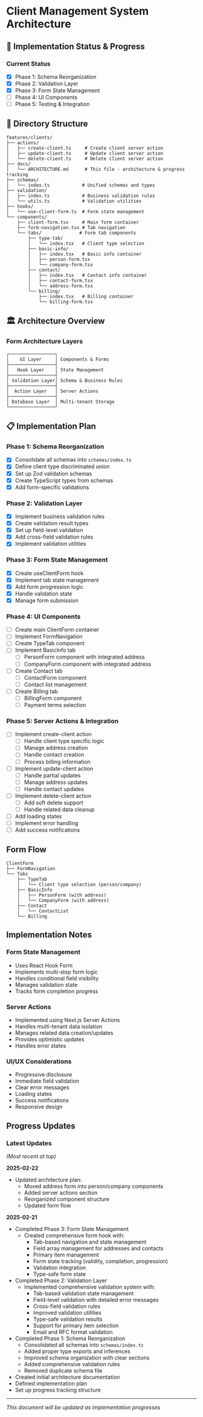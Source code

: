 # Client Management System Architecture

## 🎯 Implementation Status & Progress

### Current Status
- [x] Phase 1: Schema Reorganization
- [x] Phase 2: Validation Layer
- [x] Phase 3: Form State Management
- [ ] Phase 4: UI Components
- [ ] Phase 5: Testing & Integration

## 📁 Directory Structure

```
features/clients/
├── actions/
│   ├── create-client.ts     # Create client server action
│   ├── update-client.ts     # Update client server action
│   └── delete-client.ts     # Delete client server action
├── docs/
│   └── ARCHITECTURE.md      # This file - architecture & progress tracking
├── schemas/
│   └── index.ts            # Unified schemas and types
├── validation/
│   ├── index.ts            # Business validation rules
│   └── utils.ts            # Validation utilities
├── hooks/
│   └── use-client-form.ts  # Form state management
└── components/
    ├── client-form.tsx     # Main form container
    ├── form-navigation.tsx # Tab navigation
    └── tabs/              # Form tab components
        ├── type-tab/
        │   └── index.tsx   # Client type selection
        ├── basic-info/
        │   ├── index.tsx   # Basic info container
        │   ├── person-form.tsx
        │   └── company-form.tsx
        ├── contact/
        │   ├── index.tsx   # Contact info container
        │   ├── contact-form.tsx
        │   └── address-form.tsx
        └── billing/
            ├── index.tsx   # Billing container
            └── billing-form.tsx
```

## 🏛️ Architecture Overview

### Form Architecture Layers
```
┌─────────────────┐
│    UI Layer     │ Components & Forms
├─────────────────┤
│   Hook Layer    │ State Management
├─────────────────┤
│ Validation Layer│ Schema & Business Rules
├─────────────────┤
│  Action Layer   │ Server Actions
├─────────────────┤
│ Database Layer  │ Multi-tenant Storage
└─────────────────┘
```

## 📋 Implementation Plan

### Phase 1: Schema Reorganization 
- [x] Consolidate all schemas into `schemas/index.ts`
- [x] Define client type discriminated union
- [x] Set up Zod validation schemas
- [x] Create TypeScript types from schemas
- [x] Add form-specific validations

### Phase 2: Validation Layer 
- [x] Implement business validation rules
- [x] Create validation result types
- [x] Set up field-level validation
- [x] Add cross-field validation rules
- [x] Implement validation utilities

### Phase 3: Form State Management 
- [x] Create useClientForm hook
- [x] Implement tab state management
- [x] Add form progression logic
- [x] Handle validation state
- [x] Manage form submission

### Phase 4: UI Components
- [ ] Create main ClientForm container
- [ ] Implement FormNavigation
- [ ] Create TypeTab component
- [ ] Implement BasicInfo tab
  - [ ] PersonForm component with integrated address
  - [ ] CompanyForm component with integrated address
- [ ] Create Contact tab
  - [ ] ContactForm component
  - [ ] Contact list management
- [ ] Create Billing tab
  - [ ] BillingForm component
  - [ ] Payment terms selection

### Phase 5: Server Actions & Integration
- [ ] Implement create-client action
  - [ ] Handle client type specific logic
  - [ ] Manage address creation
  - [ ] Handle contact creation
  - [ ] Process billing information
- [ ] Implement update-client action
  - [ ] Handle partial updates
  - [ ] Manage address updates
  - [ ] Handle contact updates
- [ ] Implement delete-client action
  - [ ] Add soft delete support
  - [ ] Handle related data cleanup
- [ ] Add loading states
- [ ] Implement error handling
- [ ] Add success notifications

## Form Flow

```
ClientForm
├── FormNavigation
└── Tabs
    ├── TypeTab
    │   └── Client type selection (person/company)
    ├── BasicInfo
    │   ├── PersonForm (with address)
    │   └── CompanyForm (with address)
    ├── Contact
    │   └── ContactList
    └── Billing
```

## Implementation Notes

### Form State Management
- Uses React Hook Form
- Implements multi-step form logic
- Handles conditional field visibility
- Manages validation state
- Tracks form completion progress

### Server Actions
- Implemented using Next.js Server Actions
- Handles multi-tenant data isolation
- Manages related data creation/updates
- Provides optimistic updates
- Handles error states

### UI/UX Considerations
- Progressive disclosure
- Immediate field validation
- Clear error messages
- Loading states
- Success notifications
- Responsive design

## Progress Updates

### Latest Updates
_(Most recent at top)_

**2025-02-22**
- Updated architecture plan:
  - Moved address form into person/company components
  - Added server actions section
  - Reorganized component structure
  - Updated form flow

**2025-02-21**
- Completed Phase 3: Form State Management
  - Created comprehensive form hook with:
    - Tab-based navigation and state management
    - Field array management for addresses and contacts
    - Primary item management
    - Form state tracking (validity, completion, progression)
    - Validation integration
    - Type-safe form state
- Completed Phase 2: Validation Layer
  - Implemented comprehensive validation system with:
    - Tab-based validation state management
    - Field-level validation with detailed error messages
    - Cross-field validation rules
    - Improved validation utilities
    - Type-safe validation results
    - Support for primary item selection
    - Email and RFC format validation
- Completed Phase 1: Schema Reorganization
  - Consolidated all schemas into `schemas/index.ts`
  - Added proper type exports and inferences
  - Improved schema organization with clear sections
  - Added comprehensive validation rules
  - Removed duplicate schema file
- Created initial architecture documentation
- Defined implementation plan
- Set up progress tracking structure

---
_This document will be updated as implementation progresses_
